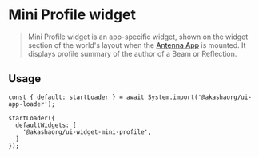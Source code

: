 # Mini Profile widget

> Mini Profile widget is an app-specific widget, shown on the widget section of the world's layout when the [Antenna App](../../apps/antenna/README.md) is mounted. It displays profile summary of the author of a Beam or Reflection.

## Usage

```tsx
const { default: startLoader } = await System.import('@akashaorg/ui-app-loader');

startLoader({
  defaultWidgets: [
    '@akashaorg/ui-widget-mini-profile',
  ]
});

```
